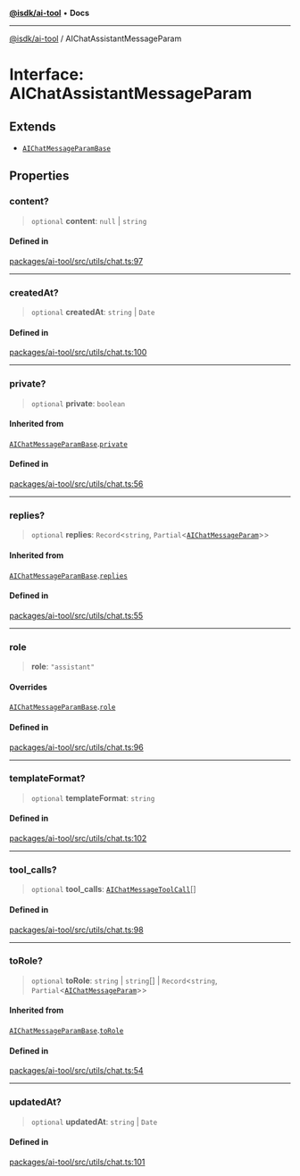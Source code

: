 [**@isdk/ai-tool**](../README.md) • **Docs**

***

[@isdk/ai-tool](../globals.md) / AIChatAssistantMessageParam

# Interface: AIChatAssistantMessageParam

## Extends

- [`AIChatMessageParamBase`](AIChatMessageParamBase.md)

## Properties

### content?

> `optional` **content**: `null` \| `string`

#### Defined in

[packages/ai-tool/src/utils/chat.ts:97](https://github.com/isdk/ai-tool.js/blob/e324043799402aa2caa41711a9168487ab85c166/src/utils/chat.ts#L97)

***

### createdAt?

> `optional` **createdAt**: `string` \| `Date`

#### Defined in

[packages/ai-tool/src/utils/chat.ts:100](https://github.com/isdk/ai-tool.js/blob/e324043799402aa2caa41711a9168487ab85c166/src/utils/chat.ts#L100)

***

### private?

> `optional` **private**: `boolean`

#### Inherited from

[`AIChatMessageParamBase`](AIChatMessageParamBase.md).[`private`](AIChatMessageParamBase.md#private)

#### Defined in

[packages/ai-tool/src/utils/chat.ts:56](https://github.com/isdk/ai-tool.js/blob/e324043799402aa2caa41711a9168487ab85c166/src/utils/chat.ts#L56)

***

### replies?

> `optional` **replies**: `Record`\<`string`, `Partial`\<[`AIChatMessageParam`](../type-aliases/AIChatMessageParam.md)\>\>

#### Inherited from

[`AIChatMessageParamBase`](AIChatMessageParamBase.md).[`replies`](AIChatMessageParamBase.md#replies)

#### Defined in

[packages/ai-tool/src/utils/chat.ts:55](https://github.com/isdk/ai-tool.js/blob/e324043799402aa2caa41711a9168487ab85c166/src/utils/chat.ts#L55)

***

### role

> **role**: `"assistant"`

#### Overrides

[`AIChatMessageParamBase`](AIChatMessageParamBase.md).[`role`](AIChatMessageParamBase.md#role)

#### Defined in

[packages/ai-tool/src/utils/chat.ts:96](https://github.com/isdk/ai-tool.js/blob/e324043799402aa2caa41711a9168487ab85c166/src/utils/chat.ts#L96)

***

### templateFormat?

> `optional` **templateFormat**: `string`

#### Defined in

[packages/ai-tool/src/utils/chat.ts:102](https://github.com/isdk/ai-tool.js/blob/e324043799402aa2caa41711a9168487ab85c166/src/utils/chat.ts#L102)

***

### tool\_calls?

> `optional` **tool\_calls**: [`AIChatMessageToolCall`](AIChatMessageToolCall.md)[]

#### Defined in

[packages/ai-tool/src/utils/chat.ts:98](https://github.com/isdk/ai-tool.js/blob/e324043799402aa2caa41711a9168487ab85c166/src/utils/chat.ts#L98)

***

### toRole?

> `optional` **toRole**: `string` \| `string`[] \| `Record`\<`string`, `Partial`\<[`AIChatMessageParam`](../type-aliases/AIChatMessageParam.md)\>\>

#### Inherited from

[`AIChatMessageParamBase`](AIChatMessageParamBase.md).[`toRole`](AIChatMessageParamBase.md#torole)

#### Defined in

[packages/ai-tool/src/utils/chat.ts:54](https://github.com/isdk/ai-tool.js/blob/e324043799402aa2caa41711a9168487ab85c166/src/utils/chat.ts#L54)

***

### updatedAt?

> `optional` **updatedAt**: `string` \| `Date`

#### Defined in

[packages/ai-tool/src/utils/chat.ts:101](https://github.com/isdk/ai-tool.js/blob/e324043799402aa2caa41711a9168487ab85c166/src/utils/chat.ts#L101)
